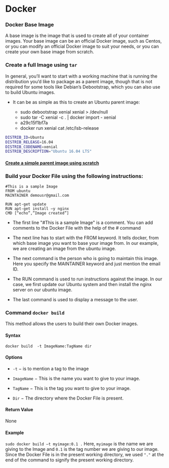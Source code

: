 # Docker

### Docker Base Image
A base image is the image that is used to create all of your container images. Your base image can be an official Docker image, such as Centos, or you can modify an official Docker image to suit your needs, or you can create your own base image from scratch.

### Create a full Image using `tar`
In general, you’ll want to start with a working machine that is running the distribution you’d like to package as a parent image, though that is not required for some tools like Debian’s Debootstrap, which you can also use to build Ubuntu images.

- It can be as simple as this to create an Ubuntu parent image:

  - sudo debootstrap xenial xenial > /dev/null
  - sudo tar -C xenial -c . | docker import - xenial
  - a29c15f1bf7a
  - docker run xenial cat /etc/lsb-release
```bash
DISTRIB_ID=Ubuntu
DISTRIB_RELEASE=16.04
DISTRIB_CODENAME=xenial
DISTRIB_DESCRIPTION="Ubuntu 16.04 LTS"
```
#### [Create a simple parent image using scratch](https://docs.docker.com/engine/userguide/eng-image/baseimages/)

### Build your Docker File using the following instructions:
```docker
#This is a sample Image 
FROM ubuntu 
MAINTAINER demousr@gmail.com 

RUN apt-get update 
RUN apt-get install –y nginx 
CMD [“echo”,”Image created”] 
```
- The first line "#This is a sample Image" is a comment. You can add comments to the Docker File with the help of the # command

- The next line has to start with the FROM keyword. It tells docker, from which base image you want to base your image from. In our example, we are creating an image from the ubuntu image.

- The next command is the person who is going to maintain this image. Here you specify the MAINTAINER keyword and just mention the email ID.

- The RUN command is used to run instructions against the image. In our case, we first update our Ubuntu system and then install the nginx server on our ubuntu image.

- The last command is used to display a message to the user.

### Command `docker build`
This method allows the users to build their own Docker images.

#### Syntax
`docker build  -t ImageName:TagName dir`

#### Options
- `-t` − is to mention a tag to the image

- `ImageName` − This is the name you want to give to your image.

- `TagName` − This is the tag you want to give to your image.

- `Dir` − The directory where the Docker File is present.

#### Return Value
None

#### Example
`sudo docker build –t myimage:0.1 .`
Here, `myimage` is the name we are giving to the Image and `0.1` is the tag number we are giving to our image.  Since the Docker File is in the present working directory, we used `"."` at the end of the command to signify the present working directory.
